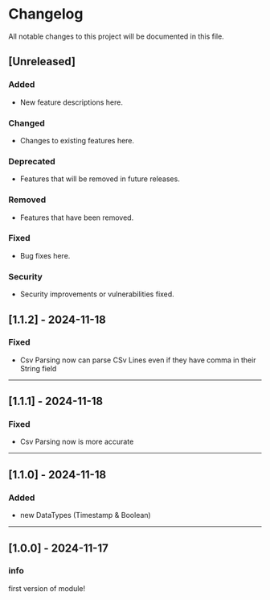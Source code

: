 # Changelog

All notable changes to this project will be documented in this file.

## [Unreleased]
### Added
- New feature descriptions here.

### Changed
- Changes to existing features here.

### Deprecated
- Features that will be removed in future releases.

### Removed
- Features that have been removed.

### Fixed
- Bug fixes here.

### Security
- Security improvements or vulnerabilities fixed.

## [1.1.2] - 2024-11-18
### Fixed
- Csv Parsing now can parse CSv Lines even if they have comma in their String field

---

## [1.1.1] - 2024-11-18
### Fixed
- Csv Parsing now is more accurate

---

## [1.1.0] - 2024-11-18
### Added
- new DataTypes (Timestamp & Boolean)

---

## [1.0.0] - 2024-11-17
### info
first version of module!